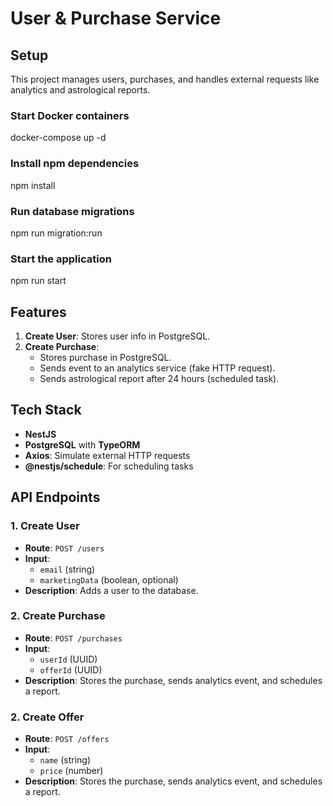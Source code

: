# User & Purchase Service

## Setup

This project manages users, purchases, and handles external requests like analytics and astrological reports.

### Start Docker containers
docker-compose up -d 

### Install npm dependencies
npm install

### Run database migrations
npm run migration:run

### Start the application
npm run start 

## Features
1. **Create User**: Stores user info in PostgreSQL.
2. **Create Purchase**: 
   - Stores purchase in PostgreSQL.
   - Sends event to an analytics service (fake HTTP request).
   - Sends astrological report after 24 hours (scheduled task).

## Tech Stack
- **NestJS**
- **PostgreSQL** with **TypeORM**
- **Axios**: Simulate external HTTP requests
- **@nestjs/schedule**: For scheduling tasks

## API Endpoints

### 1. **Create User**
- **Route**: `POST /users`
- **Input**:
  - `email` (string)
  - `marketingData` (boolean, optional)
- **Description**: Adds a user to the database.

### 2. **Create Purchase**
- **Route**: `POST /purchases`
- **Input**:
  - `userId` (UUID)
  - `offerId` (UUID)
- **Description**: Stores the purchase, sends analytics event, and schedules a report.

### 2. **Create Offer**
- **Route**: `POST /offers`
- **Input**:
  - `name` (string)
  - `price` (number)
- **Description**: Stores the purchase, sends analytics event, and schedules a report.

